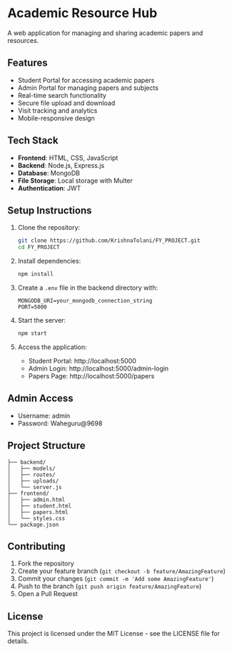 # Academic Resource Hub

A web application for managing and sharing academic papers and resources.

## Features

- Student Portal for accessing academic papers
- Admin Portal for managing papers and subjects
- Real-time search functionality
- Secure file upload and download
- Visit tracking and analytics
- Mobile-responsive design

## Tech Stack

- **Frontend**: HTML, CSS, JavaScript
- **Backend**: Node.js, Express.js
- **Database**: MongoDB
- **File Storage**: Local storage with Multer
- **Authentication**: JWT

## Setup Instructions

1. Clone the repository:
   ```bash
   git clone https://github.com/KrishnaTolani/FY_PROJECT.git
   cd FY_PROJECT
   ```

2. Install dependencies:
   ```bash
   npm install
   ```

3. Create a `.env` file in the backend directory with:
   ```
   MONGODB_URI=your_mongodb_connection_string
   PORT=5000
   ```

4. Start the server:
   ```bash
   npm start
   ```

5. Access the application:
   - Student Portal: http://localhost:5000
   - Admin Login: http://localhost:5000/admin-login
   - Papers Page: http://localhost:5000/papers

## Admin Access

- Username: admin
- Password: Waheguru@9698

## Project Structure

```
├── backend/
│   ├── models/
│   ├── routes/
│   ├── uploads/
│   └── server.js
├── frontend/
│   ├── admin.html
│   ├── student.html
│   ├── papers.html
│   └── styles.css
└── package.json
```

## Contributing

1. Fork the repository
2. Create your feature branch (`git checkout -b feature/AmazingFeature`)
3. Commit your changes (`git commit -m 'Add some AmazingFeature'`)
4. Push to the branch (`git push origin feature/AmazingFeature`)
5. Open a Pull Request

## License

This project is licensed under the MIT License - see the LICENSE file for details. 